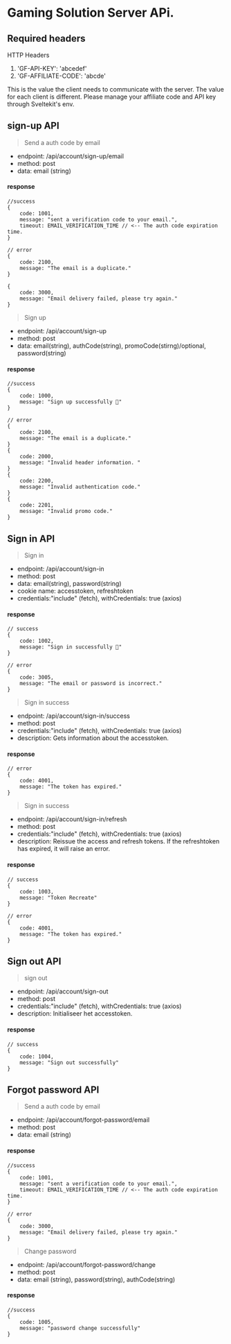 # Gaming Solution Server APi.
## Required headers
HTTP Headers
1. 'GF-API-KEY': 'abcedef'
2. 'GF-AFFILIATE-CODE': 'abcde'

This is the value the client needs to communicate with the server.
The value for each client is different.
Please manage your affiliate code and API key through Sveltekit's env.

## sign-up API
> Send a auth code by email
- endpoint: /api/account/sign-up/email
- method: post
- data: email (string)

#### response
````
//success
{
    code: 1001,
    message: "sent a verification code to your email.",
    timeout: EMAIL_VERIFICATION_TIME // <-- The auth code expiration time.
}

// error
{
    code: 2100,
    message: "The email is a duplicate."
}

{
    code: 3000,
    message: "Email delivery failed, please try again."
}
````

> Sign up
- endpoint: /api/account/sign-up
- method: post
- data: email(string), authCode(string), promoCode(stirng)/optional, password(string)

#### response
````
//success
{
    code: 1000, 
    message: "Sign up successfully 🎉"
}

// error
{
    code: 2100,
    message: "The email is a duplicate."
}
{
    code: 2000,
    message: "Invalid header information. "
}
{
    code: 2200,
    message: "Invalid authentication code."
}
{
    code: 2201,
    message: "Invalid promo code."
}
````

## Sign in API
> Sign in
- endpoint: /api/account/sign-in
- method: post
- data: email(string), password(string)
- cookie name: accesstoken, refreshtoken
- credentials:"include" (fetch), withCredentials: true (axios)

#### response
````
// success
{
    code: 1002, 
    message: "Sign in successfully 🎉"
}

// error
{
    code: 3005,
    message: "The email or password is incorrect."
} 
````

> Sign in success
- endpoint: /api/account/sign-in/success
- method: post
- credentials:"include" (fetch), withCredentials: true (axios)
- description: Gets information about the accesstoken.

#### response
````
// error
{
    code: 4001,
    message: "The token has expired."
}
````

> Sign in success
- endpoint: /api/account/sign-in/refresh
- method: post
- credentials:"include" (fetch), withCredentials: true (axios)
- description: Reissue the access and refresh tokens. If the refreshtoken has expired, it will raise an error.

#### response
````
// success
{
    code: 1003,
    message: "Token Recreate"
}

// error
{
    code: 4001,
    message: "The token has expired."
}
````

## Sign out API
>sign out
- endpoint: /api/account/sign-out
- method: post
- credentials:"include" (fetch), withCredentials: true (axios)
- description: Initialiseer het accesstoken.

#### response
````
// success
{
    code: 1004,
    message: "Sign out successfully"
}
````

## Forgot password API

> Send a auth code by email
- endpoint: /api/account/forgot-password/email
- method: post
- data: email (string)

#### response
````
//success
{
    code: 1001,
    message: "sent a verification code to your email.",
    timeout: EMAIL_VERIFICATION_TIME // <-- The auth code expiration time.
}

// error
{
    code: 3000,
    message: "Email delivery failed, please try again."
}
````

> Change password
- endpoint: /api/account/forgot-password/change
- method: post
- data: email (string), password(string), authCode(string)

#### response
````
//success
{
    code: 1005,
    message: "password change successfully"
}
````